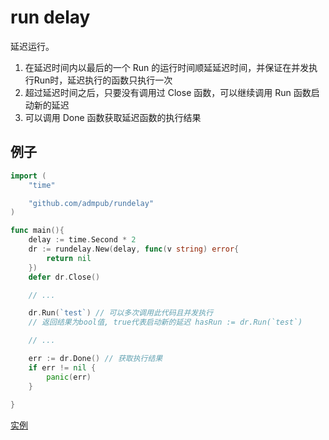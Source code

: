 # run delay

延迟运行。
1. 在延迟时间内以最后的一个 Run 的运行时间顺延延迟时间，并保证在并发执行Run时，延迟执行的函数只执行一次
2. 超过延迟时间之后，只要没有调用过 Close 函数，可以继续调用 Run 函数启动新的延迟
3. 可以调用 Done 函数获取延迟函数的执行结果

## 例子
```go
import (
    "time"

    "github.com/admpub/rundelay"
)

func main(){
    delay := time.Second * 2
    dr := rundelay.New(delay, func(v string) error{
        return nil
    })
    defer dr.Close()

    // ...

    dr.Run(`test`) // 可以多次调用此代码且并发执行
    // 返回结果为bool值, true代表启动新的延迟 hasRun := dr.Run(`test`)

    // ...

    err := dr.Done() // 获取执行结果
    if err != nil {
        panic(err)
    }
    
}
```
[实例](rundelay_test.go)
